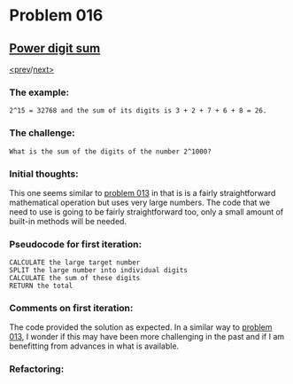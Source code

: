 # Problem 016

## [Power digit sum](https://projecteuler.net/problem=16)

[<prev](./../015_lattice_paths/README.md)/[next>](./../README.md) 

### The example:
`2^15 = 32768 and the sum of its digits is 3 + 2 + 7 + 6 + 8 = 26.`

### The challenge:
`What is the sum of the digits of the number 2^1000?`

### Initial thoughts:
This one seems similar to 
[problem 013](./../013_large_sum/README.md) 
in that is is a fairly straightforward mathematical operation but uses very large numbers. The code that we need to use is going to be fairly straightforward too, only a small amount of built-in methods will be needed.

### Pseudocode for first iteration:
```
CALCULATE the large target number
SPLIT the large number into individual digits
CALCULATE the sum of these digits
RETURN the total
```

### Comments on first iteration:
The code provided the solution as expected. In a similar way to 
[problem 013](./../013_large_sum/README.md), 
I wonder if this may have been more challenging in the past and if I am benefitting from advances in what is available.

### Refactoring:
